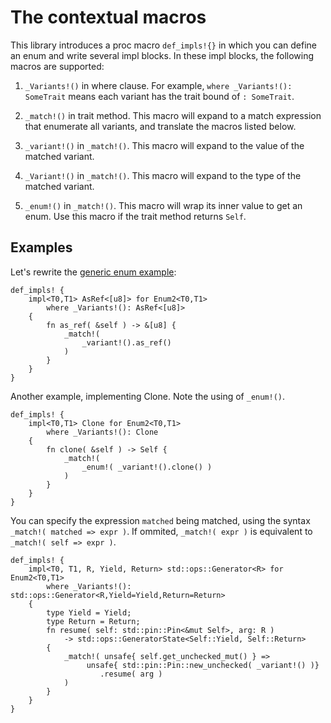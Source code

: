 # The contextual macros

This library introduces a proc macro `def_impls!{}` in which you can define an
enum and write several impl blocks. In these impl blocks, the following macros
are supported:

1. `_Variants!()` in where clause.
For example, `where _Variants!(): SomeTrait` means each variant has the trait
bound of `: SomeTrait`.

2. `_match!()` in trait method.
This macro will expand to a match expression that enumerate all variants, and
translate the macros listed below.

3. `_variant!()` in `_match!()`.
This macro will expand to the value of the matched variant.

4. `_Variant!()` in `_match!()`.
This macro will expand to the type of the matched variant.

5. `_enum!()` in `_match!()`.
This macro will wrap its inner value to get an enum. Use this macro if the trait method returns `Self`. 

## Examples

Let's rewrite the [generic enum example](./impl-traits-for-enums.md#generic-enum-example):

```rust,no_run
def_impls! {
    impl<T0,T1> AsRef<[u8]> for Enum2<T0,T1>
        where _Variants!(): AsRef<[u8]> 
    {
        fn as_ref( &self ) -> &[u8] {
            _match!(
                _variant!().as_ref()
            )
        }
    }
}
```

Another example, implementing Clone. Note the using of `_enum!()`.

```rust,no_run
def_impls! {
    impl<T0,T1> Clone for Enum2<T0,T1>
        where _Variants!(): Clone
    {
        fn clone( &self ) -> Self {
            _match!(
                _enum!( _variant!().clone() )
            )
        }
    }
}
```

You can specify the expression `matched` being matched, using the syntax
`_match!( matched => expr )`. If ommited, `_match!( expr )` is equivalent to
`_match!( self => expr )`.

```rust,no_run
def_impls! {
    impl<T0, T1, R, Yield, Return> std::ops::Generator<R> for Enum2<T0,T1>
        where _Variants!(): std::ops::Generator<R,Yield=Yield,Return=Return>
    {
        type Yield = Yield;
        type Return = Return;
        fn resume( self: std::pin::Pin<&mut Self>, arg: R )
            -> std::ops::GeneratorState<Self::Yield, Self::Return>
        {
            _match!( unsafe{ self.get_unchecked_mut() } =>
                 unsafe{ std::pin::Pin::new_unchecked( _variant!() )}
                    .resume( arg )
            )
        }
    }
}
```
